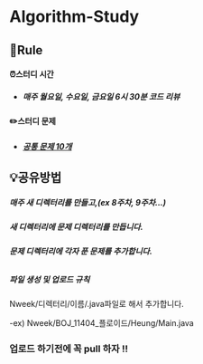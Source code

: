 # Algorithm-Study

## 📝Rule

#### ⏰스터디 시간 
- ##### 매주 월요일, 수요일, 금요일 6시 30분 코드 리뷰    


 
#### ✏️스터디 문제

- ##### [공통 문제 10개](https://www.acmicpc.net/group/workbook/list/10018)

###
## 💡공유방법

##### 매주 새 디렉터리를 만들고,(ex 8주차, 9주차...)
##### 새 디렉터리에 문제 디렉터리를 만듭니다.
##### 문제 디렉터리에 각자 푼 문제를 추가합니다.
##

##### 파일 생성 및 업로드 규칙
 Nweek/디렉터리/이름/.java파일로 해서 추가합니다.
 
 -ex) Nweek/BOJ_11404_플로이드/Heung/Main.java
 

###
### 업로드 하기전에 꼭 pull 하자 !!
